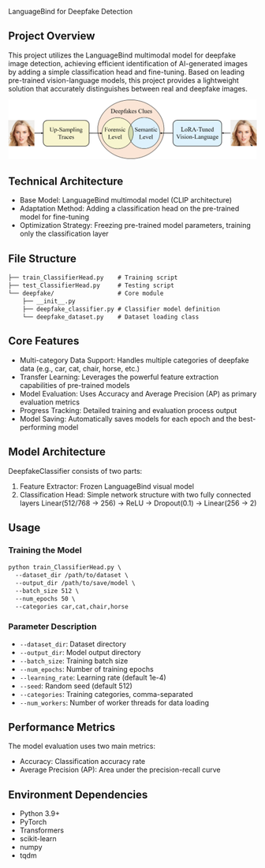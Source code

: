 LanguageBind for Deepfake Detection

## Project Overview
This project utilizes the LanguageBind multimodal model for deepfake image detection, achieving efficient identification of AI-generated images by adding a simple classification head and fine-tuning. Based on leading pre-trained vision-language models, this project provides a lightweight solution that accurately distinguishes between real and deepfake images.

![](images/Fig1.png)

## Technical Architecture
- Base Model: LanguageBind multimodal model (CLIP architecture)
- Adaptation Method: Adding a classification head on the pre-trained model for fine-tuning
- Optimization Strategy: Freezing pre-trained model parameters, training only the classification layer

## File Structure
```
├── train_ClassifierHead.py    # Training script
├── test_ClassifierHead.py     # Testing script
└── deepfake/                  # Core module
    ├── __init__.py
    ├── deepfake_classifier.py # Classifier model definition
    └── deepfake_dataset.py    # Dataset loading class
```

## Core Features
- Multi-category Data Support: Handles multiple categories of deepfake data (e.g., car, cat, chair, horse, etc.)
- Transfer Learning: Leverages the powerful feature extraction capabilities of pre-trained models
- Model Evaluation: Uses Accuracy and Average Precision (AP) as primary evaluation metrics
- Progress Tracking: Detailed training and evaluation process output
- Model Saving: Automatically saves models for each epoch and the best-performing model

## Model Architecture
DeepfakeClassifier consists of two parts:

1. Feature Extractor: Frozen LanguageBind visual model
2. Classification Head: Simple network structure with two fully connected layers
   Linear(512/768 -> 256) -> ReLU -> Dropout(0.1) -> Linear(256 -> 2)

## Usage
### Training the Model

```
python train_ClassifierHead.py \
  --dataset_dir /path/to/dataset \
  --output_dir /path/to/save/model \
  --batch_size 512 \
  --num_epochs 50 \
  --categories car,cat,chair,horse
```

### Parameter Description
- `--dataset_dir`: Dataset directory
- `--output_dir`: Model output directory
- `--batch_size`: Training batch size
- `--num_epochs`: Number of training epochs
- `--learning_rate`: Learning rate (default 1e-4)
- `--seed`: Random seed (default 512)
- `--categories`: Training categories, comma-separated
- `--num_workers`: Number of worker threads for data loading

## Performance Metrics
The model evaluation uses two main metrics:

- Accuracy: Classification accuracy rate
- Average Precision (AP): Area under the precision-recall curve

## Environment Dependencies
- Python 3.9+
- PyTorch
- Transformers
- scikit-learn
- numpy
- tqdm
